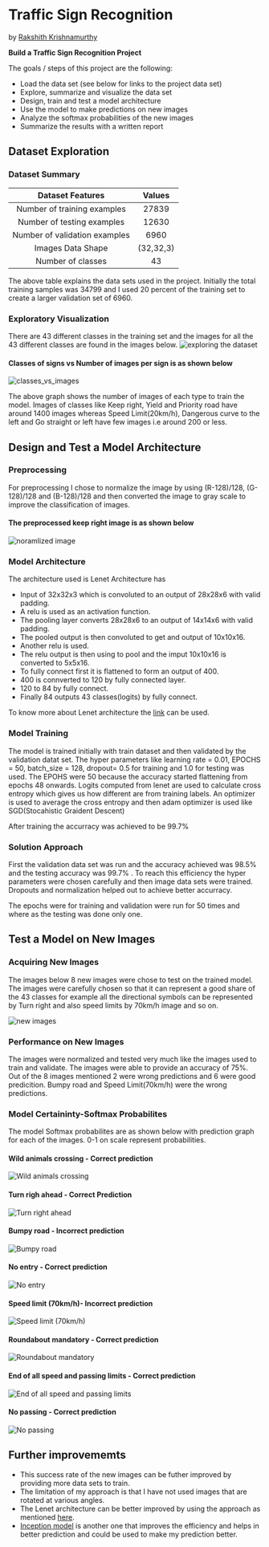 # **Traffic Sign Recognition** 
by [Rakshith Krishnamurthy](https://www.linkedin.com/in/rakshith-krishnamurthy-360682b/)

**Build a Traffic Sign Recognition Project**

The goals / steps of this project are the following:
* Load the data set (see below for links to the project data set)
* Explore, summarize and visualize the data set
* Design, train and test a model architecture
* Use the model to make predictions on new images
* Analyze the softmax probabilities of the new images
* Summarize the results with a written report

## Dataset Exploration

### Dataset Summary

| Dataset Features         		     | Values				| 
|:-------------------------------:|:---------:| 
| Number of training examples   		| 27839		   | 
| Number of testing examples     	| 12630 	   |
| Number of validation examples			|	6960			   | 
| Images Data Shape	      	       | (32,32,3) |
| Number of classes	              | 43							 |

The above table explains the data sets used in the project. Initially the total training samples was 34799 and I used 20 percent of the training set to create a larger validation set of 6960.

### Exploratory Visualization

There are 43 different classes in the training set and the images for all the 43 different classes are found in the images below.
![exploring the dataset](https://github.com/rakshithkeegadi/CarND-Traffic-Sign-Classifier-Project/blob/master/report_images/Image%20of%20all%20the%20classes.png)

#### Classes of signs vs Number of images per sign is as shown below

![classes_vs_images](https://github.com/rakshithkeegadi/CarND-Traffic-Sign-Classifier-Project/blob/master/report_images/classes_vs_Images.png)

The above graph shows the number of images of each type to train the model. Images of classes like Keep right, Yield and Priority road have around 1400 images whereas Speed Limit(20km/h), Dangerous curve to the left and Go straight or left have few images i.e around 200 or less.

## Design and Test a Model Architecture 

### Preprocessing

For preprocessing I chose to normalize the image by using (R-128)/128, (G-128)/128 and (B-128)/128 and then converted the image to gray scale to improve the classification of images.

#### The preprocessed keep right image is as shown below

![noramlized image](https://github.com/rakshithkeegadi/CarND-Traffic-Sign-Classifier-Project/blob/master/report_images/Normalized_image.png)

### Model Architecture

The architecture used is Lenet Architecture has
* Input of 32x32x3 which is convoluted to an output of 28x28x6 with valid padding.
* A relu is used as an activation function.
* The pooling layer converts 28x28x6 to an output of 14x14x6 with valid padding.
* The pooled output is then convoluted to get and output of 10x10x16.
* Another relu is used.
* The relu output is then using to pool and the imput 10x10x16 is converted to 5x5x16.
* To fully connect first it is flattened to form an output of 400.
* 400 is connverted to 120 by fully connected layer.
* 120 to 84 by fully connect.
* Finally 84 outputs 43 classes(logits) by fully connect.

To know more about Lenet architecture the [link](http://yann.lecun.com/exdb/publis/pdf/lecun-98.pdf) can be used.

### Model Training
The model is trained initially with train dataset and then validated by the validation datat set. 
The hyper parameters like learning rate = 0.01, EPOCHS = 50, batch_size = 128, dropout= 0.5 for training and 1.0 for testing was used.
The EPOHS were 50 because the accuracy started flattening from epochs 48 onwards.
Logits computed from lenet are used to calculate cross entropy which gives us how different are from training labels.
An optimizer is used to average the cross entropy and then adam optimizer is used like SGD(Stocahistic Graident Descent)

After training the accurracy was achieved to be 99.7%

### Solution Approach
First the validation data set was run and the accuracy achieved was 98.5% and the testing accuracy was 99.7% .
To reach this efficiency the hyper parameters were chosen carefully and then image data sets were trained. Dropouts and normalization helped out to achieve better accurracy.

The epochs were for training and validation were run for 50 times and where as the testing was done only one.

## Test a Model on New Images

### Acquiring New Images

The images below 8 new images were chose to test on the trained model. The images were carefully chosen so that it can represent a good share of the 43 classes for example all the directional symbols can be represented by Turn right and also speed limits by 70km/h image and so on.

![new images](https://github.com/rakshithkeegadi/CarND-Traffic-Sign-Classifier-Project/blob/master/report_images/Web_images.png)

### Performance on New Images

The images were normalized and tested very much like the images used to train and validate.
The images were able to provide an accuracy of 75%. 
Out of the 8 images mentioned 2 were wrong predictions and 6 were good predicition.
Bumpy road and Speed Limit(70km/h) were the wrong predictions.


### Model Certaininty-Softmax Probabilites

The model Softmax probabilites are as shown below with prediction graph for each of the images.
0-1 on scale represent probabilities.

#### Wild animals crossing - Correct prediction

![Wild animals crossing](https://github.com/rakshithkeegadi/CarND-Traffic-Sign-Classifier-Project/blob/master/report_images/Wild_animals_crossing.png)

#### Turn righ ahead - Correct Prediction

![Turn right ahead](https://github.com/rakshithkeegadi/CarND-Traffic-Sign-Classifier-Project/blob/master/report_images/Turn_right_ahead.png)

#### Bumpy road - Incorrect prediction

![Bumpy road](https://github.com/rakshithkeegadi/CarND-Traffic-Sign-Classifier-Project/blob/master/report_images/Bumpy_road.png)

#### No entry - Correct prediction

![No entry](https://github.com/rakshithkeegadi/CarND-Traffic-Sign-Classifier-Project/blob/master/report_images/No_entry.png)

#### Speed limit (70km/h)- Incorrect prediction

![Speed limit (70km/h)](https://github.com/rakshithkeegadi/CarND-Traffic-Sign-Classifier-Project/blob/master/report_images/Speed_limit_70_km_h.png)

#### Roundabout mandatory - Correct prediction

![Roundabout mandatory](https://github.com/rakshithkeegadi/CarND-Traffic-Sign-Classifier-Project/blob/master/report_images/Roundabout_Mandatory.png)

#### End of all speed and passing limits - Correct prediction 

![End of all speed and passing limits](https://github.com/rakshithkeegadi/CarND-Traffic-Sign-Classifier-Project/blob/master/report_images/End_of_all_speeding_and_passing_limits.png)

#### No passing - Correct prediction

![No passing](https://github.com/rakshithkeegadi/CarND-Traffic-Sign-Classifier-Project/blob/master/report_images/No_passing.png)



## Further improvememts

* This success rate of the new images can be futher improved by providing more data sets to train.
* The limitation of my approach is that I have not used images that are rotated at various angles.
* The Lenet architecture can be better improved by using the approach as mentioned [here](http://yann.lecun.com/exdb/publis/pdf/sermanet-ijcnn-11.pdf). 
* [Inception model](https://hacktilldawn.com/2016/09/25/inception-modules-explained-and-implemented/) is another one that improves the efficiency and helps in better prediction and could be used to make my prediction better.

